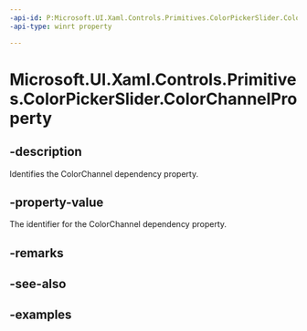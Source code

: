 ```yaml
---
-api-id: P:Microsoft.UI.Xaml.Controls.Primitives.ColorPickerSlider.ColorChannelProperty
-api-type: winrt property

---
```

<!-- Property syntax.
public DependencyProperty ColorChannelProperty { get; }
-->

# Microsoft.UI.Xaml.Controls.Primitives.ColorPickerSlider.ColorChannelProperty


## -description

Identifies the ColorChannel dependency property.


## -property-value

The identifier for the ColorChannel dependency property.


## -remarks


## -see-also


## -examples


